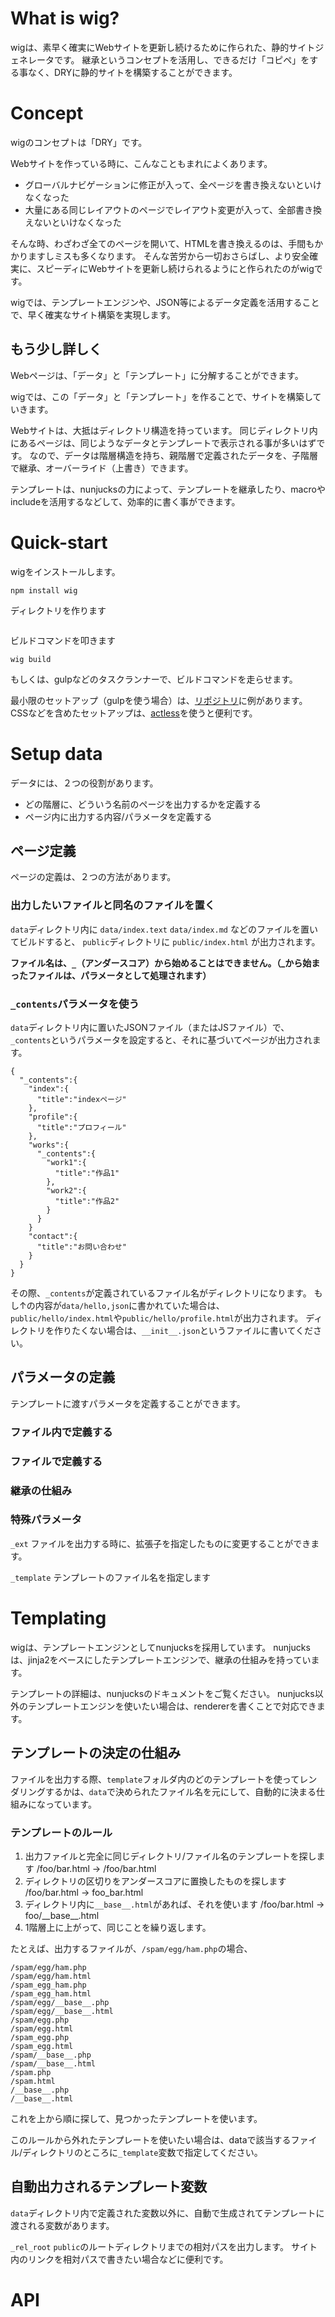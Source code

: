 <!---
#_created: 2015-08-01
#_updated: 2015-08-01
#author: your name
--->

# What is wig?

wigは、素早く確実にWebサイトを更新し続けるために作られた、静的サイトジェネレータです。
継承というコンセプトを活用し、できるだけ「コピペ」をする事なく、DRYに静的サイトを構築することができます。

# Concept

wigのコンセプトは「DRY」です。

Webサイトを作っている時に、こんなこともまれによくあります。

* グローバルナビゲーションに修正が入って、全ページを書き換えないといけなくなった
* 大量にある同じレイアウトのページでレイアウト変更が入って、全部書き換えないといけなくなった

そんな時、わざわざ全てのページを開いて、HTMLを書き換えるのは、手間もかかりますしミスも多くなります。
そんな苦労から一切おさらばし、より安全確実に、スピーディにWebサイトを更新し続けられるようにと作られたのがwigです。

wigでは、テンプレートエンジンや、JSON等によるデータ定義を活用することで、早く確実なサイト構築を実現します。


## もう少し詳しく

Webページは、「データ」と「テンプレート」に分解することができます。


wigでは、この「データ」と「テンプレート」を作ることで、サイトを構築していきます。


Webサイトは、大抵はディレクトリ構造を持っています。
同じディレクトリ内にあるページは、同じようなデータとテンプレートで表示される事が多いはずです。
なので、データは階層構造を持ち、親階層で定義されたデータを、子階層で継承、オーバーライド（上書き）できます。

テンプレートは、nunjucksの力によって、テンプレートを継承したり、macroやincludeを活用するなどして、効率的に書く事ができます。


# Quick-start


wigをインストールします。

```
npm install wig
```

ディレクトリを作ります

```
```

ビルドコマンドを叩きます

```
wig build
```

もしくは、gulpなどのタスクランナーで、ビルドコマンドを走らせます。

最小限のセットアップ（gulpを使う場合）は、[リポジトリ](#)に例があります。
CSSなどを含めたセットアップは、[actless](https://github.com/zk33/actless)を使うと便利です。


# Setup data

データには、２つの役割があります。

* どの階層に、どういう名前のページを出力するかを定義する
* ページ内に出力する内容/パラメータを定義する

## ページ定義

ページの定義は、２つの方法があります。

### 出力したいファイルと同名のファイルを置く

`data`ディレクトリ内に
`data/index.text`
`data/index.md`
などのファイルを置いてビルドすると、
`public`ディレクトリに
`public/index.html`
が出力されます。

**ファイル名は、`_`（アンダースコア）から始めることはできません。（_から始まったファイルは、パラメータとして処理されます）**

### `_contents`パラメータを使う

`data`ディレクトリ内に置いたJSONファイル（またはJSファイル）で、`_contents`というパラメータを設定すると、それに基づいてページが出力されます。

```
{
  "_contents":{
    "index":{
      "title":"indexページ"
    },
    "profile":{
      "title":"プロフィール"
    },
    "works":{
      "_contents":{
        "work1":{
          "title":"作品1"
        },
        "work2":{
          "title":"作品2"
        }
      }
    }
    "contact":{
      "title":"お問い合わせ"
    }
  }
}

```

その際、`_contents`が定義されているファイル名がディレクトリになります。
もし↑の内容が`data/hello,json`に書かれていた場合は、`public/hello/index.html`や`public/hello/profile.html`が出力されます。
ディレクトリを作りたくない場合は、`__init__.json`というファイルに書いてください。

## パラメータの定義

テンプレートに渡すパラメータを定義することができます。

### ファイル内で定義する
### ファイルで定義する
### 継承の仕組み
### 特殊パラメータ

`_ext`
ファイルを出力する時に、拡張子を指定したものに変更することができます。

`_template`
テンプレートのファイル名を指定します

# Templating

wigは、テンプレートエンジンとしてnunjucksを採用しています。
nunjucksは、jinja2をベースにしたテンプレートエンジンで、継承の仕組みを持っています。

テンプレートの詳細は、nunjucksのドキュメントをご覧ください。
nunjucks以外のテンプレートエンジンを使いたい場合は、rendererを書くことで対応できます。

## テンプレートの決定の仕組み

ファイルを出力する際、`template`フォルダ内のどのテンプレートを使ってレンダリングするかは、`data`で決められたファイル名を元にして、自動的に決まる仕組みになっています。

### テンプレートのルール

1. 出力ファイルと完全に同じディレクトリ/ファイル名のテンプレートを探します /foo/bar.html -> /foo/bar.html
2. ディレクトリの区切りをアンダースコアに置換したものを探します /foo/bar.html -> foo\_bar.html
3. ディレクトリ内に`__base__.html`があれば、それを使います /foo/bar.html -> foo/\_\_base\_\_.html
4. 1階層上に上がって、同じことを繰り返します。

たとえば、出力するファイルが、`/spam/egg/ham.php`の場合、

```
/spam/egg/ham.php
/spam/egg/ham.html
/spam_egg_ham.php
/spam_egg_ham.html
/spam/egg/__base__.php
/spam/egg/__base__.html
/spam/egg.php
/spam/egg.html
/spam_egg.php
/spam_egg.html
/spam/__base__.php
/spam/__base__.html
/spam.php
/spam.html
/__base__.php
/__base__.html
```

これを上から順に探して、見つかったテンプレートを使います。

このルールから外れたテンプレートを使いたい場合は、dataで該当するファイル/ディレクトリのところに`_template`変数で指定してください。



## 自動出力されるテンプレート変数

`data`ディレクトリ内で定義された変数以外に、自動で生成されてテンプレートに渡される変数があります。

`_rel_root`
`public`のルートディレクトリまでの相対パスを出力します。
サイト内のリンクを相対パスで書きたい場合などに便利です。


# API
